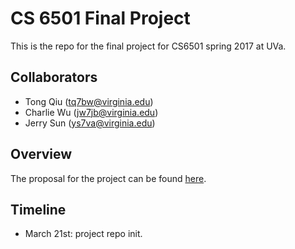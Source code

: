 # CS 6501 Final Project

This is the repo for the final project for CS6501 spring 2017 at UVa. 

Collaborators
-----

- Tong Qiu ([tq7bw@virginia.edu](mailto:tq7bw@virginia.edu))
- Charlie Wu ([jw7jb@virginia.edu](mailto:jw7jb@virginia.edu))
- Jerry Sun ([ys7va@virginia.edu](mailto:ys7va@virginia.edu))

Overview
-----

The proposal for the project can be found [here](CS_6501_ML_Proposal.pdf).

Timeline
-----

- March 21st: project repo init.
